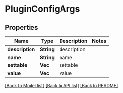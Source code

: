 # PluginConfigArgs

## Properties

Name | Type | Description | Notes
------------ | ------------- | ------------- | -------------
**description** | **String** | description | 
**name** | **String** | name | 
**settable** | **Vec<String>** | settable | 
**value** | **Vec<String>** | value | 

[[Back to Model list]](../README.md#documentation-for-models) [[Back to API list]](../README.md#documentation-for-api-endpoints) [[Back to README]](../README.md)


